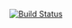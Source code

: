 [![Build Status](https://travis-ci.org/dmitriiabramov/test_runner.svg?branch=master)](https://travis-ci.org/dmitriiabramov/test_runner)
